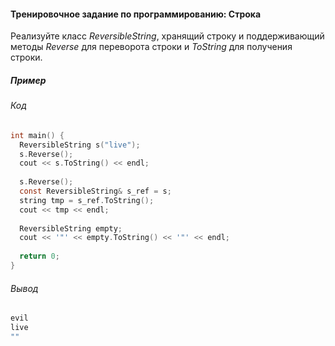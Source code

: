 #### Тренировочное задание по программированию: Строка ####

Реализуйте класс *ReversibleString*, хранящий строку и поддерживающий методы *Reverse* для переворота строки и *ToString* для получения строки.

##### Пример #####
###### Код ######
```objectivec
int main() {
  ReversibleString s("live");
  s.Reverse();
  cout << s.ToString() << endl;
  
  s.Reverse();
  const ReversibleString& s_ref = s;
  string tmp = s_ref.ToString();
  cout << tmp << endl;
  
  ReversibleString empty;
  cout << '"' << empty.ToString() << '"' << endl;
  
  return 0;
}
```

###### Вывод ######
```objectivec
evil
live
""
```